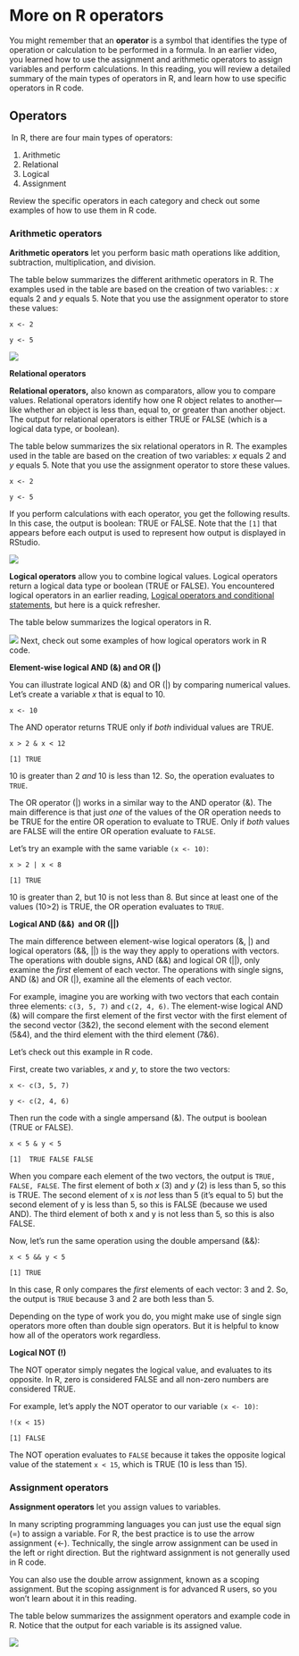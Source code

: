 
# More on R operators

You might remember that an **operator** is a symbol that identifies the type of operation or calculation to be performed in a formula. In an earlier video, you learned how to use the assignment and arithmetic operators to assign variables and perform calculations. In this reading, you will review a detailed summary of the main types of operators in R, and learn how to use specific operators in R code. 

## Operators 

 In R, there are four main types of operators:

1.  Arithmetic
2.  Relational 
3.  Logical
4.  Assignment 

Review the specific operators in each category and check out some examples of how to use them in R code.

### **Arithmetic operators**

**Arithmetic operators** let you perform basic math operations like addition, subtraction, multiplication, and division. 

The table below summarizes the different arithmetic operators in R. The examples used in the table are based on the creation of two variables: : _x_ equals 2 and _y_ equals 5. Note that you use the assignment operator to store these values:

``x <- 2``

``y <- 5``

![](https://i.imgur.com/sqCwlWa.png)

**Relational operators**

**Relational operators,** also known as comparators, allow you to compare values. Relational operators identify how one R object relates to another—like whether an object is less than, equal to, or greater than another object. The output for relational operators is either TRUE or FALSE (which is a logical data type, or boolean).

The table below summarizes the six relational operators in R. The examples used in the table are based on the creation of two variables: _x_ equals 2 and _y_ equals 5. Note that you use the assignment operator to store these values.

``x <- 2``

``y <- 5``

If you perform calculations with each operator, you get the following results. In this case, the output is boolean: TRUE or FALSE. Note that the ``[1]`` that appears before each output is used to represent how output is displayed in RStudio.

![](https://i.imgur.com/hkEMZQE.png)

**Logical operators** allow you to combine logical values. Logical operators return a logical data type or boolean (TRUE or FALSE). You encountered logical operators in an earlier reading, [Logical operators and conditional statements](https://www.coursera.org/learn/data-analysis-r/supplement/I39VT/logical-operators-and-conditional-statements "Logical Operators and Conditional Statements"), but here is a quick refresher. 

The table below summarizes the logical operators in R.

![](https://i.imgur.com/oRBhM6Q.png)
Next, check out some examples of how logical operators work in R code. 

**Element-wise logical AND (&) and OR (|)**

You can illustrate logical AND (&) and OR (|) by comparing numerical values. Let’s create a variable _x_ that is equal to 10. 

``x <- 10``

The AND operator returns TRUE only if _both_ individual values are TRUE. 

``x > 2 & x < 12``

``[1] TRUE``

10 is greater than 2 _and_ 10 is less than 12. So, the operation evaluates to ``TRUE``. 

The OR operator (|) works in a similar way to the AND operator (&). The main difference is that just _one_ of the values of the OR operation needs to be TRUE for the entire OR operation to evaluate to TRUE. Only if _both_ values are FALSE will the entire OR operation evaluate to ``FALSE``.

Let’s try an example with the same variable ``(x <- 10)``: 

``x > 2 | x < 8``

``[1] TRUE``

10 is greater than 2, but 10 is not less than 8. But since at least one of the values (10>2) is TRUE, the OR operation evaluates to ``TRUE``. 

**Logical AND (&&)  and OR (||)**

The main difference between element-wise logical operators (&, |) and logical operators (&&, ||) is the way they apply to operations with vectors. The operations with double signs, AND (&&) and logical OR (||), only examine the _first_ element of each vector. The operations with single signs, AND (&) and OR (|), examine all the elements of each vector. 

For example, imagine you are working with two vectors that each contain three elements: ``c(3, 5, 7)`` and ``c(2, 4, 6)``. The element-wise logical AND (&) will compare the first element of the first vector with the first element of the second vector (3&2), the second element with the second element (5&4), and the third element with the third element (7&6).

Let’s check out this example in R code. 

First, create two variables, _x_ and _y_, to store the two vectors:

``x <- c(3, 5, 7)``

``y <- c(2, 4, 6)``

Then run the code with a single ampersand (&). The output is boolean (TRUE or FALSE).

``x < 5 & y < 5``

``[1]  TRUE FALSE FALSE``

When you compare each element of the two vectors, the output is ``TRUE, FALSE, FALSE``. The first element of both _x_ (3) and _y_ (2) is less than 5, so this is TRUE. The second element of x is _not_ less than 5 (it’s equal to 5) but the second element of y is less than 5, so this is FALSE (because we used AND). The third element of both x and y is not less than 5, so this is also FALSE.

Now, let’s run the same operation using the double ampersand (&&):

``x < 5 && y < 5``

``[1] TRUE``

In this case, R only compares the _first_ elements of each vector: 3 and 2. So, the output is ``TRUE`` because 3 and 2 are both less than 5. 

Depending on the type of work you do, you might make use of single sign operators more often than double sign operators. But it is helpful to know how all of the operators work regardless. 

**Logical NOT (!)**

The NOT operator simply negates the logical value, and evaluates to its opposite. In R, zero is considered FALSE and all non-zero numbers are considered TRUE. 

For example, let’s apply the NOT operator to our variable ``(x <- 10)``:  

``!(x < 15)``

``[1] FALSE``

The NOT operation evaluates to ``FALSE`` because it takes the opposite logical value of the statement ``x < 15``, which is TRUE (10 is less than 15).

### **Assignment operators**

**Assignment operators** let you assign values to variables. 

In many scripting programming languages you can just use the equal sign (=) to assign a variable. For R, the best practice is to use the arrow assignment (<-). Technically, the single arrow assignment can be used in the left or right direction. But the rightward assignment is not generally used in R code. 

You can also use the double arrow assignment, known as a scoping assignment. But the scoping assignment is for advanced R users, so you won’t learn about it in this reading. 

The table below summarizes the assignment operators and example code in R. Notice that the output for each variable is its assigned value.

![](https://i.imgur.com/i7jqZ97.png)
